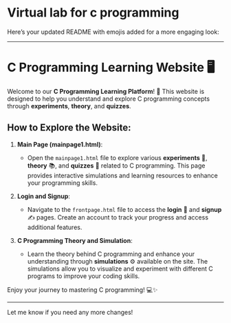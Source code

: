 # Virtual lab for c programming
 Here’s your updated README with emojis added for a more engaging look:

---

# C Programming Learning Website 🖥️

Welcome to our **C Programming Learning Platform**! 🚀 This website is designed to help you understand and explore C programming concepts through **experiments**, **theory**, and **quizzes**.

## How to Explore the Website:

1. **Main Page (mainpage1.html)**:  
   - Open the `mainpage1.html` file to explore various **experiments** 🔬, **theory** 📚, and **quizzes** 📝 related to C programming. This page provides interactive simulations and learning resources to enhance your programming skills.

2. **Login and Signup**:  
   - Navigate to the `frontpage.html` file to access the **login** 🔑 and **signup** ✍️ pages. Create an account to track your progress and access additional features.

3. **C Programming Theory and Simulation**:  
   - Learn the theory behind C programming and enhance your understanding through **simulations** ⚙️ available on the site. The simulations allow you to visualize and experiment with different C programs to improve your coding skills.

Enjoy your journey to mastering C programming! 💻✨

---

Let me know if you need any more changes!
